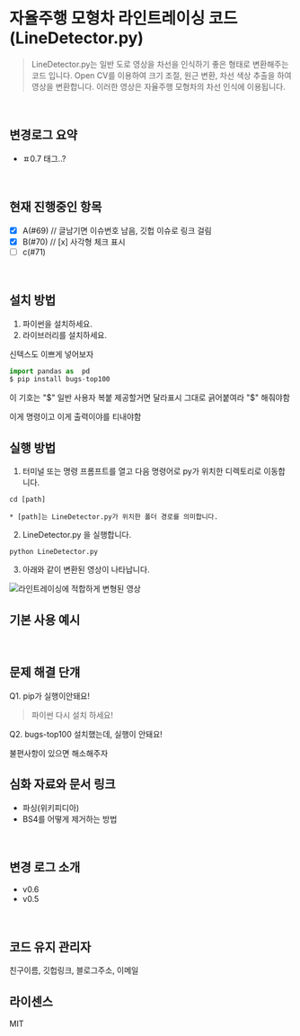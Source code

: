 # 자율주행 모형차 라인트레이싱 코드(LineDetector.py)

> LineDetector.py는 일반 도로 영상을 차선을 인식하기 좋은 형태로 변환해주는 코드 입니다. Open CV를 이용하여 크기 조절, 원근 변환, 차선 색상 추출을 하여 영상을 변환합니다. 이러한 영상은 자율주행 모형차의 차선 인식에 이용됩니다.  
<br/>

## 변경로그 요약 
- ㅍ0.7 태그..?
<br/>

## 현재 진행중인 항목
- [x] A(#69) // 글남기면 이슈번호 남음, 깃헙 이슈로 링크 걸림
- [x] B(#70)  // [x] 사각형 체크 표시
- [ ] c(#71)
<br/>

## 설치 방법
1. 파이썬을 설치하세요.
2. 라이브러리를 설치하세요.
   
신텍스도 이쁘게 넣어보자 
```python
import pandas as  pd
$ pip install bugs-top100
```

이 기호는 "$" 일반 사용자 복붙 제공할거면 달라표시
그대로 긁어붙여라 "$" 해줘야함

이게 명령이고 이게 출력이야를 티내야함
<br/>

## 실행 방법
1. 터미널 또는 명령 프롬프트를 열고 다음 명령어로 py가 위치한 디렉토리로 이동합니다.
```
cd [path]

* [path]는 LineDetector.py가 위치한 폴더 경로를 의미합니다.
```
2. LineDetector.py 을 실행합니다.
```
python LineDetector.py
```
3. 아래와 같이 변환된 영상이 나타납니다.

![라인트레이싱에 적합하게 변형된 영상](./images/play.gif)
<br/>

## 기본 사용 예시
<br/>

##  문제 해결 단걔
Q1. pip가 실행이안돼요!
> 파이썬 다시 설치 하세요!

Q2. bugs-top100 설치했는데, 실행이 안돼요!
> 

불편사항이 있으면 해소해주자
<br/>

## 심화 자료와 문서 링크
- 파싱(위키피디아)
- BS4를 어떻게 제거하는 방법
<br/>

## 변경 로그 소개
- v0.6
- v0.5
<br/>

## 코드 유지 관리자
친구이름, 깃헙링크, 블로그주소, 이메일
<br/>

## 라이센스
MIT

